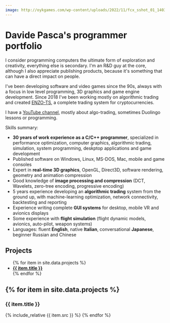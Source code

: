```yaml
---
image: http://oykgames.com/wp-content/uploads/2022/11/fcx_sshot_01_140303_014657_2208x1242.jpg
---
```

# Davide Pasca's programmer portfolio

I consider programming computers the ultimate form of exploration and creativity, everything else is secondary. I'm an R&D guy at the core, although I also appreciate publishing products, because it's something that can have a direct impact on people.

I've been developing software and video games since the 90s, always with a focus in low level programming, 3D graphics and game engine development. Since 2018 I've been working mostly on algorithmic trading and created [ENZO-TS](https://www.enzobot.com), a complete trading system for cryptocurrencies.

I have a [YouTube channel](https://www.youtube.com/c/DavidePasca), mostly about algo-trading, sometimes Duolingo lessons or programming.

Skills summary:
- **30 years of work experience as a C/C++ programmer**, specialized in performance optimization, computer graphics, algorithmic trading, simulation, system programming, deskptop applications and game development
- Published software on Windows, Linux, MS-DOS, Mac, mobile and game consoles
- Expert in **real-time 3D graphics**, OpenGL, Direct3D, software rendering, geometry and animation compression
- Good knowledge of **image processing and compression** (DCT, Wavelets, zero-tree encoding, progressive encoding)
- 5 years experience developing an **algorithmic trading** system from the ground up, with machine-learning optimization, network connectivity, backtesting and reporting
- Experience writing complete **GUI systems** for desktop, mobile VR and avionics displays
- Some experience with **flight simulation** (flight dynamic models, avionics, auto-pilot, weapon systems)
- Languages: fluent **English**, native **Italian**, conversational **Japanese**, beginner Russian and Chinese

## Projects

<ul>
  {% for item in site.data.projects %}
    <li>
      <b><a href="#{{ item.id }}">{{ item.title }}</a></b>
    </li>
  {% endfor %}
</ul>

{% for item in site.data.projects %}
---
  <h3 id="{{ item.id }}">{{ item.title }}</h3>
  {% include_relative {{ item.src }} %}
{% endfor %}

